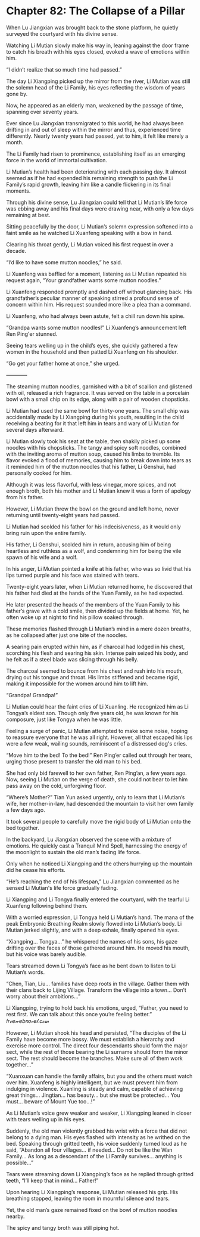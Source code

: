 # Chapter 82: The Collapse of a Pillar

When Lu Jiangxian was brought back to the stone platform, he quietly surveyed the courtyard with his divine sense.

Watching Li Mutian slowly make his way in, leaning against the door frame to catch his breath with his eyes closed, evoked a wave of emotions within him.

“I didn’t realize that so much time had passed.”

The day Li Xiangping picked up the mirror from the river, Li Mutian was still the solemn head of the Li Family, his eyes reflecting the wisdom of years gone by.

Now, he appeared as an elderly man, weakened by the passage of time, spanning over seventy years.

Ever since Lu Jiangxian transmigrated to this world, he had always been drifting in and out of sleep within the mirror and thus, experienced time differently. Nearly twenty years had passed, yet to him, it felt like merely a month.

The Li Family had risen to prominence, establishing itself as an emerging force in the world of immortal cultivation.

Li Mutian’s health had been deteriorating with each passing day. It almost seemed as if he had expended his remaining strength to push the Li Family’s rapid growth, leaving him like a candle flickering in its final moments.

Through his divine sense, Lu Jiangxian could tell that Li Mutian’s life force was ebbing away and his final days were drawing near, with only a few days remaining at best.

Sitting peacefully by the door, Li Mutian’s solemn expression softened into a faint smile as he watched Li Xuanfeng speaking with a bow in hand.

Clearing his throat gently, Li Mutian voiced his first request in over a decade.

“I’d like to have some mutton noodles,” he said.

Li Xuanfeng was baffled for a moment, listening as Li Mutian repeated his request again, “Your grandfather wants some mutton noodles.”

Li Xuanfeng responded promptly and dashed off without glancing back. His grandfather’s peculiar manner of speaking stirred a profound sense of concern within him. His request sounded more like a plea than a command.

Li Xuanfeng, who had always been astute, felt a chill run down his spine.

“Grandpa wants some mutton noodles!” Li Xuanfeng’s announcement left Ren Ping'er stunned.

Seeing tears welling up in the child’s eyes, she quickly gathered a few women in the household and then patted Li Xuanfeng on his shoulder.

“Go get your father home at once,” she urged.

————

The steaming mutton noodles, garnished with a bit of scallion and glistened with oil, released a rich fragrance. It was served on the table in a porcelain bowl with a small chip on its edge, along with a pair of wooden chopsticks.

Li Mutian had used the same bowl for thirty-one years. The small chip was accidentally made by Li Xiangping during his youth, resulting in the child receiving a beating for it that left him in tears and wary of Li Mutian for several days afterward.

Li Mutian slowly took his seat at the table, then shakily picked up some noodles with his chopsticks. The tangy and spicy soft noodles, combined with the inviting aroma of mutton soup, caused his limbs to tremble. Its flavor evoked a flood of memories, causing him to break down into tears as it reminded him of the mutton noodles that his father, Li Genshui, had personally cooked for him.

Although it was less flavorful, with less vinegar, more spices, and not enough broth, both his mother and Li Mutian knew it was a form of apology from his father.

However, Li Mutian threw the bowl on the ground and left home, never returning until twenty-eight years had passed.

Li Mutian had scolded his father for his indecisiveness, as it would only bring ruin upon the entire family.

His father, Li Genshui, scolded him in return, accusing him of being heartless and ruthless as a wolf, and condemning him for being the vile spawn of his wife and a wolf.

In his anger, Li Mutian pointed a knife at his father, who was so livid that his lips turned purple and his face was stained with tears.

Twenty-eight years later, when Li Mutian returned home, he discovered that his father had died at the hands of the Yuan Family, as he had expected.

He later presented the heads of the members of the Yuan Family to his father’s grave with a cold smile, then divided up the fields at home. Yet, he often woke up at night to find his pillow soaked through.

These memories flashed through Li Mutian’s mind in a mere dozen breaths, as he collapsed after just one bite of the noodles.

A searing pain erupted within him, as if charcoal had lodged in his chest, scorching his flesh and searing his skin. Intense pain seized his body, and he felt as if a steel blade was slicing through his belly.

The charcoal seemed to bounce from his chest and rush into his mouth, drying out his tongue and throat. His limbs stiffened and became rigid, making it impossible for the women around him to lift him.

“Grandpa! Grandpa!”

Li Mutian could hear the faint cries of Li Xuanling. He recognized him as Li Tongya’s eldest son. Though only five years old, he was known for his composure, just like Tongya when he was little.

Feeling a surge of panic, Li Mutian attempted to make some noise, hoping to reassure everyone that he was all right. However, all that escaped his lips were a few weak, wailing sounds, reminiscent of a distressed dog's cries.

“Move him to the bed! To the bed!” Ren Ping’er called out through her tears, urging those present to transfer the old man to his bed.

She had only bid farewell to her own father, Ren Ping’an, a few years ago. Now, seeing Li Mutian on the verge of death, she could not bear to let him pass away on the cold, unforgiving floor.

“Where’s Mother?” Tian Yun asked urgently, only to learn that Li Mutian’s wife, her mother-in-law, had descended the mountain to visit her own family a few days ago.

It took several people to carefully move the rigid body of Li Mutian onto the bed together.

In the backyard, Lu Jiangxian observed the scene with a mixture of emotions. He quickly cast a Tranquil Mind Spell, harnessing the energy of the moonlight to sustain the old man’s fading life force.

Only when he noticed Li Xiangping and the others hurrying up the mountain did he cease his efforts.

“He’s reaching the end of his lifespan,” Lu Jiangxian commented as he sensed Li Mutian's life force gradually fading.

Li Xiangping and Li Tongya finally entered the courtyard, with the tearful Li Xuanfeng following behind them.

With a worried expression, Li Tongya held Li Mutian’s hand. The mana of the peak Embryonic Breathing Realm slowly flowed into Li Mutian’s body. Li Mutian jerked slightly, and with a deep exhale, finally opened his eyes.

“Xiangping... Tongya...” he whispered the names of his sons, his gaze drifting over the faces of those gathered around him. He moved his mouth, but his voice was barely audible.

Tears streamed down Li Tongya’s face as he bent down to listen to Li Mutian’s words.

“Chen, Tian, Liu... families have deep roots in the village. Gather them with their clans back to Lijing Village. Transform the village into a town... Don’t worry about their ambitions...”

Li Xiangping, trying to hold back his emotions, urged, “Father, you need to rest first. We can talk about this once you’re feeling better.”
𝑓𝑟ℯ𝘦𝓌𝘦𝘣𝑛𝑜𝓋𝑒𝓁.𝑐ℴ𝓂

However, Li Mutian shook his head and persisted, “The disciples of the Li Family have become more bossy. We must establish a hierarchy and exercise more control. The direct four descendants should form the major sect, while the rest of those bearing the Li surname should form the minor sect. The rest should become the branches. Make sure all of them work together...”

“Xuanxuan can handle the family affairs, but you and the others must watch over him. Xuanfeng is highly intelligent, but we must prevent him from indulging in violence. Xuanling is steady and calm, capable of achieving great things... Jingtian... has beauty... but she must be protected... You must... beware of Mount Yue too...!”

As Li Mutian’s voice grew weaker and weaker, Li Xiangping leaned in closer with tears welling up in his eyes.

Suddenly, the old man violently grabbed his wrist with a force that did not belong to a dying man. His eyes flashed with intensity as he writhed on the bed. Speaking through gritted teeth, his voice suddenly turned loud as he said, “Abandon all four villages... if needed... Do not be like the Wan Family... As long as a descendant of the Li Family survives... anything is possible...”

Tears were streaming down Li Xiangping’s face as he replied through gritted teeth, “I’ll keep that in mind... Father!”

Upon hearing Li Xiangping’s response, Li Mutian released his grip. His breathing stopped, leaving the room in mournful silence and tears.

Yet, the old man’s gaze remained fixed on the bowl of mutton noodles nearby.

The spicy and tangy broth was still piping hot.
